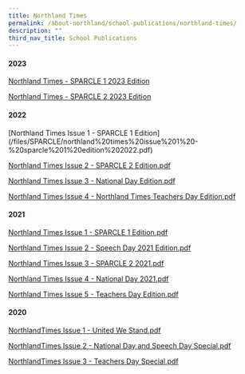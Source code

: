 ```yaml
---
title: Northland Times
permalink: /about-northland/school-publications/northland-times/
description: ""
third_nav_title: School Publications
---
```

<h4><strong>2023</strong></h4>

[Northland Times  - SPARCLE 1 2023 Edition](/files/SPARCLE/sparcle%201%202024.pdf)

[Northland Times - SPARCLE 2 2023 Edition](/files/SPARCLE/sparcle%202%202024.pdf)

<h4><strong>2022</strong></h4>
<p>[Northland Times Issue 1 - SPARCLE 1 Edition](/files/SPARCLE/northland%20times%20issue%201%20-%20sparcle%201%20edition%202022.pdf)</p>
<p><a href="/files/Northland%20Times%20Issue%202%20-%20SPARCLE%202%20Edition.pdf">Northland Times Issue 2 - SPARCLE 2 Edition.pdf</a></p>
<p><a href="/files/Northland%20Times%20Issue%203%20-%20National%20Day%20Edition.pdf">Northland Times Issue 3 - National Day Edition.pdf</a></p>
<p><a href="/files/Northland%20Times%20Issue%204%20-%20Northland%20Times%20Teachers%20Day%20Edition.pdf">Northland Times Issue 4 - Northland Times Teachers Day Edition.pdf</a></p>
<h4><strong>2021&nbsp;</strong></h4>
<p><a href="/files/Northland%20Times%20Issue%201%20-%20SPARCLE%201%20Edition.pdf">Northland Times Issue 1 - SPARCLE 1 Edition.pdf</a></p>
<p><a href="/files/Northland%20Times%20Issue%202%20-%20Speech%20Day%202021%20Edition.pdf">Northland Times Issue 2 - Speech Day 2021 Edition.pdf</a></p>
<p><a href="/files/Northland%20Times%20Issue%203%20-%20SPARCLE%202%202021.pdf">Northland Times Issue 3 - SPARCLE 2 2021.pdf</a></p>
<p><a href="/files/Northland%20Times%20Issue%204%20-%20National%20Day%202021.pdf">Northland Times Issue 4 - National Day 2021.pdf</a></p>
<p><a href="/files/Northland%20Times%20Issue%205%20-%20Teachers%20Day%20Edition.pdf">Northland Times Issue 5 - Teachers Day Edition.pdf</a></p>
<h4><strong>2020</strong></h4>
<p><a href="/files/NorthlandTimes%20Issue%201%20-%20United%20We%20Stand.pdf">NorthlandTimes Issue 1 - United We Stand.pdf</a></p>
<p><a href="/files/NorthlandTimes%20Issue%202%20-%20National%20Day%20and%20Speech%20Day%20Special.pdf">NorthlandTimes Issue 2 - National Day and Speech Day Special.pdf</a></p>
<p><a href="/files/NorthlandTimes%20Issue%203%20-%20Teachers%20Day%20Special.pdf">NorthlandTimes Issue 3 - Teachers Day Special.pdf</a></p>